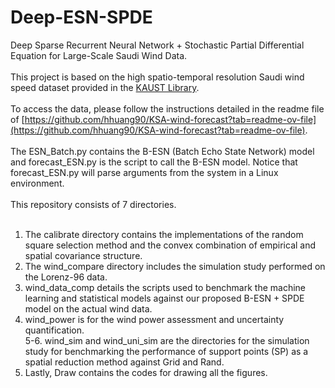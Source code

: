 # Deep-ESN-SPDE
Deep Sparse Recurrent Neural Network + Stochastic Partial Differential Equation for Large-Scale Saudi Wind Data. <br />
<br />
This project is based on the high spatio-temporal resolution Saudi wind speed dataset provided in the [KAUST Library](https://repository.kaust.edu.sa/handle/10754/667127). <br />
<br />
To access the data, please follow the instructions detailed in the readme file of [https://github.com/hhuang90/KSA-wind-forecast?tab=readme-ov-file](https://github.com/hhuang90/KSA-wind-forecast?tab=readme-ov-file). <br />
<br />
The ESN_Batch.py contains the B-ESN (Batch Echo State Network) model and forecast_ESN.py is the script to call the B-ESN model. Notice that forecast_ESN.py will parse arguments from the system in a Linux environment. <br />
<br />
This repository consists of 7 directories. <br />
<br />
1. The calibrate directory contains the implementations of the random square selection method and the convex combination of empirical and spatial covariance structure. <br />
2. The wind_compare directory includes the simulation study performed on the Lorenz-96 data. <br />
3. wind_data_comp details the scripts used to benchmark the machine learning and statistical models against our proposed B-ESN + SPDE model on the actual wind data. <br />
4. wind_power is for the wind power assessment and uncertainty quantification. <br />
5-6. wind_sim and wind_uni_sim are the directories for the simulation study for benchmarking the performance of support points (SP) as a spatial reduction method against Grid and Rand. <br />
7. Lastly, Draw contains the codes for drawing all the figures. 

    

